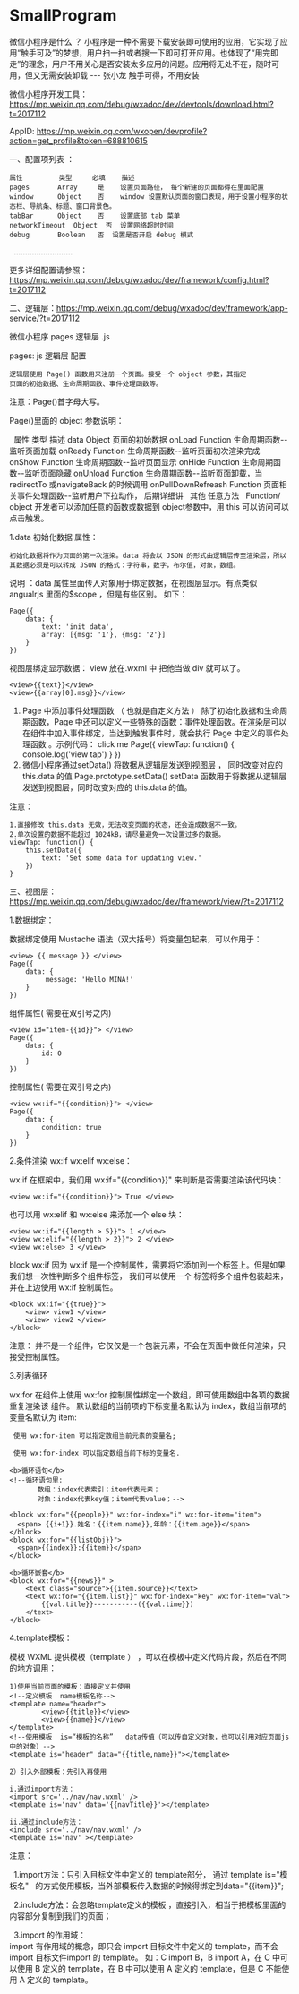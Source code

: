 # SmallProgram
微信小程序是什么 ？
    小程序是一种不需要下载安装即可使用的应用，它实现了应用“触手可及”的梦想，用户扫一扫或者搜一下即可打开应用。也体现了“用完即走”的理念，用户不用关心是否安装太多应用的问题。应用将无处不在，随时可用，但又无需安装卸载
                                                                                                       --- 张小龙
触手可得，不用安装 

微信小程序开发工具： https://mp.weixin.qq.com/debug/wxadoc/dev/devtools/download.html?t=2017112
  
AppID:  https://mp.weixin.qq.com/wxopen/devprofile?action=get_profile&token=688810615



一、配置项列表 ：

    属性         类型     必填    描述
    pages       Array     是    设置页面路径， 每个新建的页面都得在里面配置
    window      Object    否    window 设置默认页面的窗口表现，用于设置小程序的状态栏、导航条、标题、窗口背景色。
    tabBar      Object    否    设置底部 tab 菜单
    networkTimeout  Object  否  设置网络超时时间
    debug       Boolean   否  设置是否开启 debug 模式
   ..........................
   
 更多详细配置请参照：https://mp.weixin.qq.com/debug/wxadoc/dev/framework/config.html?t=2017112


二、逻辑层：https://mp.weixin.qq.com/debug/wxadoc/dev/framework/app-service/?t=2017112

微信小程序 pages  逻辑层 .js 

pages:   js 逻辑层 配置

    逻辑层使用 Page() 函数用来注册一个页面。接受一个 object 参数，其指定
    页面的初始数据、生命周期函数、事件处理函数等。
    
注意：Page()首字母大写。

Page()里面的 object 参数说明：

    属性  类型  描述
    data  Object  页面的初始数据
    onLoad  Function  生命周期函数--监听页面加载
    onReady  Function  生命周期函数--监听页面初次渲染完成
    onShow  Function  生命周期函数--监听页面显示
    onHide  Function  生命周期函数--监听页面隐藏
    onUnload  Function  生命周期函数--监听页面卸载，当 redirectTo 或navigateBack 的时候调用
    onPullDownRefreash  Function  页面相关事件处理函数--监听用户下拉动作，  后期详细讲
    其他 任意方法   Function/ object  开发者可以添加任意的函数或数据到 object参数中，用 this 可以访问可以点击触发。
    
1.data  初始化数据 属性：

    初始化数据将作为页面的第一次渲染。data 将会以 JSON 的形式由逻辑层传至渲染层，所以其数据必须是可以转成 JSON 的格式：字符串，数字，布尔值，对象，数组。
    
说明 ：data 属性里面传入对象用于绑定数据，在视图层显示。有点类似 angualrjs 里面的$scope ，但是有些区别。 如下：

    Page({
        data: {
            text: 'init data',
            array: [{msg: '1'}, {msg: '2'}]
        }
    })
    
视图层绑定显示数据： view 放在.wxml 中 把他当做 div 就可以了。

    <view>{{text}}</view>
    <view>{{array[0].msg}}</view>
    
1.  Page  中添加事件处理函数  （ 也就是自定义方法 ）
    除了初始化数据和生命周期函数，Page 中还可以定义一些特殊的函数：事件处理函数。在渲染层可以在组件中加入事件绑定，当达到触发事件时，就会执行 Page 中定义的事件处理函数 。示例代码：
    <view bindtap="viewTap"> click me </view>
    Page({
        viewTap: function() {
            console.log('view tap')
        }
    })
2. 微信小程序通过setData() 将数据从逻辑层发送到视图层 ， 同时改变对应的this.data  的值
    Page.prototype.setData()
    setData 函数用于将数据从逻辑层发送到视图层，同时改变对应的 this.data 的值。
    
注意：

    1.直接修改 this.data 无效，无法改变页面的状态，还会造成数据不一致。
    2.单次设置的数据不能超过 1024kB，请尽量避免一次设置过多的数据。
    viewTap: function() {
        this.setData({
            text: 'Set some data for updating view.'
        })
    }
    
    

三、视图层：https://mp.weixin.qq.com/debug/wxadoc/dev/framework/view/?t=2017112

1.数据绑定：
 
  数据绑定使用 Mustache 语法（双大括号）将变量包起来，可以作用于：
  
    <view> {{ message }} </view>
    Page({
        data: {
             message: 'Hello MINA!'
        }
    })
    
 组件属性( 需要在双引号之内)
 
    <view id="item-{{id}}"> </view>
    Page({
        data: {
            id: 0
        }
    })
    
 控制属性( 需要在双引号之内)
 
    <view wx:if="{{condition}}"> </view>
    Page({
        data: {
            condition: true
        }
    })
    
    

2.条件渲染 wx:if wx:elif wx:else：

 wx:if
在框架中，我们用 wx:if="{{condition}}" 来判断是否需要渲染该代码块：

    <view wx:if="{{condition}}"> True </view>
    
也可以用 wx:elif 和 wx:else 来添加一个 else 块：

    <view wx:if="{{length > 5}}"> 1 </view>
    <view wx:elif="{{length > 2}}"> 2 </view>
    <view wx:else> 3 </view>
    
 block wx:if
因为 wx:if 是一个控制属性，需要将它添加到一个标签上。但是如果我们想一次性判断多个组件标签，
我们可以使用一个 <block/> 标签将多个组件包装起来，并在上边使用 wx:if 控制属性。

    <block wx:if="{{true}}">
        <view> view1 </view>
        <view> view2 </view>
    </block>
    
注意： <block/> 并不是一个组件，它仅仅是一个包装元素，不会在页面中做任何渲染，只接受控制属性。
 
 
3.列表循环

  wx:for
在组件上使用 wx:for 控制属性绑定一个数组，即可使用数组中各项的数据重复渲染该 组件。
默认数组的当前项的下标变量名默认为 index，数组当前项的变量名默认为 item:

     使用 wx:for-item 可以指定数组当前元素的变量名;
     
     使用 wx:for-index 可以指定数组当前下标的变量名.
 
 <view>
 
    <b>循环语句</b>
    <!--循环语句里:
           数组：index代表索引；item代表元素；
           对象：index代表key值；item代表value；-->
           
    <block wx:for="{{people}}" wx:for-index="i" wx:for-item="item">
      <span> {{i+1}}.姓名：{{item.name}},年龄：{{item.age}}</span> 
    </block>
    <block wx:for="{{listObj}}">
      <span>{{index}}:{{item}}</span> 
    </block>

    <b>循环嵌套</b>
    <block wx:for="{{news}}" >
        <text class="source">{{item.source}}</text>
        <text wx:for="{{item.list}}" wx:for-index="key" wx:for-item="val">
            {{val.title}}-----------({{val.time}})
        </text>
    </block>

  </view>
 
 
4.template模板：

   模板 WXML  提供模板（template ） ，可以在模板中定义代码片段，然后在不同的地方调用：

    1)使用当前页面的模板：直接定义并使用
    <!--定义模板  name模板名称-->
    <template name="header">
            <view>{{title}}</view>
            <view>{{name}}</view>
    </template>
    <!--使用模板  is=“模板的名称”   data传值（可以传自定义对象，也可以引用对应页面js中的对象）-->
    <template is="header" data="{{title,name}}"></template>

    2）引入外部模板：先引入再使用

    i.通过import方法：
    <import src='../nav/nav.wxml' />
    <template is='nav' data='{{navTitle}}'></template>

    ii.通过include方法：
    <include src='../nav/nav.wxml' />
    <template is='nav' ></template>

注意：

    1.import方法：只引入目标文件中定义的 template部分， 通过  template is="模板名"   的方式使用模板，当外部模板传入数据的时候得绑定到data="{{item}}";
    
    2.include方法：会忽略template定义的模板 ，直接引入，相当于把模板里面的内容部分复制到我们的页面；
    
    3.import  的作用域：  
        import 有作用域的概念，即只会 import 目标文件中定义的 template，而不会 import 目标文件import 的 template。
        如：C import B，B import A，在 C 中可以使用 B 定义的 template，在 B 中可以使用 A 定义的 template，但是 C 不能使用 A 定义的 template。
        
        
        
        
        
        
        
        
        
        
        
        
        
        
        
